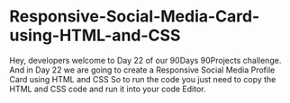 # Responsive-Social-Media-Card-using-HTML-and-CSS
Hey, developers welcome to Day 22 of our 90Days 90Projects challenge. And in Day 22 we are going to create a Responsive Social Media Profile Card using HTML and CSS  So to run the code you just need to copy the HTML and CSS code and run it into your code Editor.
